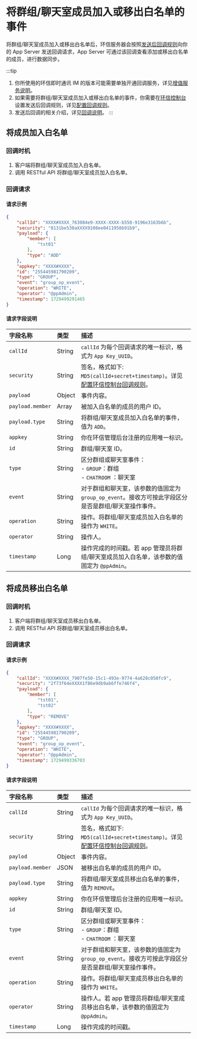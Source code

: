 # 将群组/聊天室成员加入或移出白名单的事件

将群组/聊天室成员加入或移出白名单后，环信服务器会按照[发送后回调规则](/product/enable_and_configure_IM.html#配置回调规则)向你的 App Server 发送回调请求，App Server 可通过该回调查看添加或移出白名单的成员，进行数据同步。

:::tip
1. 你所使用的环信即时通讯 IM 的版本可能需要单独开通回调服务，详见[增值服务说明](/product/pricing.html#增值服务费用)。
2. 如果需要将群组/聊天室成员加入或移出白名单的事件，你需要在[环信控制台](https://console.easemob.com/user/login)设置发送后回调规则，详见[配置回调规则](/product/enable_and_configure_IM.html#配置回调规则)。
3. 发送后回调的相关介绍，详见[回调说明](/document/server-side/callback.html)。
:::

## 将成员加入白名单

### 回调时机

1. 客户端将群组/聊天室成员加入白名单。
2. 调用 RESTful API 将群组/聊天室成员加入白名单。

### 回调请求

#### 请求示例

```json
{
	"callId": "XXXX#XXXX_763084e9-XXXX-XXXX-b550-9196e3163b6b",
	"security": "8131be530aXXXX9108ee0411958b91b9",
	"payload": {
		"member": [
			"tst01"
		],
		"type": "ADD"
	},
	"appkey": "XXXX#XXXX",
	"id": "255445981790209",
	"type": "GROUP",
	"event": "group_op_event",
	"operation": "WHITE",
	"operator": "@ppAdmin",
	"timestamp": 1729499291465
}
```

#### 请求字段说明

| 字段名称         | 类型   | 描述                                                         |
| :------------- | :----- | :----------------------------------------------------------- |
| `callId`       | String | `callId` 为每个回调请求的唯一标识，格式为 `App Key_UUID`。      |
| `security`     | String | 签名，格式如下: `MD5(callId+secret+timestamp)`。详见[配置环信控制台回调规则](/product/enable_and_configure_IM.html#配置回调规则)。|
| `payload`       | Object | 事件内容。                                                     |
| `payload.member` | Array   | 被加入白名单的成员的用户 ID。 | 
| `payload.type` | String | 将群组/聊天室成员加入白名单的事件，值为 `ADD`。                                    |
| `appkey`       | String | 你在环信管理后台注册的应用唯一标识。                           |
| `id`           | String | 群组/聊天室 ID。                                                |
| `type`         | String | 区分群组或聊天室事件：<br/> - `GROUP`：群组 <br/> - `CHATROOM` ：聊天室     |
| `event`        | String | 对于群组和聊天室，该参数的值固定为 `group_op_event`。接收方可按此字段区分是否是群组/聊天室操作事件。 |
| `operation`    | String | 操作。将群组/聊天室成员加入白名单的操作为 `WHITE`。 |
| `operator`     | String | 操作人。                                                       |
| `timestamp`    | Long   | 操作完成的时间戳。若 app 管理员将群组/聊天室成员加入白名单，该参数的值固定为 `@ppAdmin`。  |

## 将成员移出白名单

### 回调时机

1. 客户端将群组/聊天室成员移出白名单。
2. 调用 RESTful API 将群组/聊天室成员移出白名单。

### 回调请求

#### 请求示例

```json
{
	"callId": "XXXX#XXXX_7907fe50-15c1-493e-9774-4a628c050fc9",
	"security": "2f73f64eXXXX1f86e9db9ab6ffe746f4",
	"payload": {
		"member": [
			"tst01",
			"tst02"
		],
		"type": "REMOVE"
	},
	"appkey": "XXXX#XXXX",
	"id": "255445981790209",
	"type": "GROUP",
	"event": "group_op_event",
	"operation": "WHITE",
	"operator": "@ppAdmin",
	"timestamp": 1729499336703
}
```

#### 请求字段说明

| 字段名称         | 类型   | 描述                                                         |
| :------------- | :----- | :----------------------------------------------------------- |
| `callId`       | String | `callId` 为每个回调请求的唯一标识，格式为 `App Key_UUID`。      |
| `security`     | String | 签名，格式如下: `MD5(callId+secret+timestamp)`。详见[配置环信控制台回调规则](/product/enable_and_configure_IM.html#配置回调规则)。|
| `paylod`       | Object | 事件内容。                                                     |
| `payload.member` | JSON   | 被移出白名单的成员的用户 ID。 | 
| `payload.type` | String | 将群组/聊天室成员移出白名单的事件，值为 `REMOVE`。          |
| `appkey`       | String | 你在环信管理后台注册的应用唯一标识。                           |
| `id`           | String | 群组/聊天室 ID。                                                |
| `type`         | String | 区分群组或聊天室事件：<br/> - `GROUP`：群组 <br/> - `CHATROOM` ：聊天室     |
| `event`        | String | 对于群组和聊天室，该参数的值固定为 `group_op_event`。接收方可按此字段区分是否是群组/聊天室操作事件。 |
| `operation`    | String | 操作。将群组/聊天室成员移出白名单的操作为 `WHITE`。 |
| `operator`     | String | 操作人。若 app 管理员将群组/聊天室成员移出白名单，该参数的值固定为 `@ppAdmin`。                                                       |
| `timestamp`    | Long   | 操作完成的时间戳。 |















